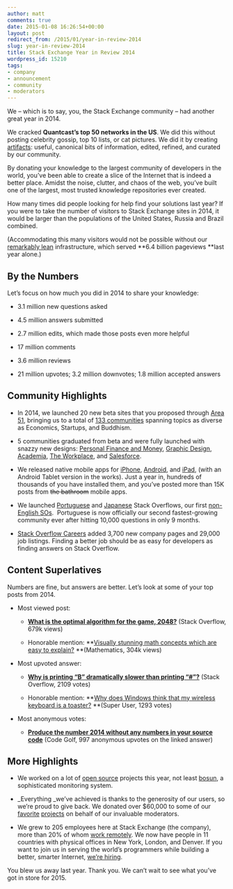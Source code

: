 ```yaml
---
author: matt
comments: true
date: 2015-01-08 16:26:54+00:00
layout: post
redirect_from: /2015/01/year-in-review-2014
slug: year-in-review-2014
title: Stack Exchange Year in Review 2014
wordpress_id: 15210
tags:
- company
- announcement
- community
- moderators
---
```


We – which is to say, you, the Stack Exchange community – had another great year in 2014.

We cracked **Quantcast’s top 50 networks in the US**. We did this without posting celebrity gossip, top 10 lists, or cat pictures. We did it by creating [artifacts](https://www.youtube.com/watch?v=LpGA2fmAHvM): useful, canonical bits of information, edited, refined, and curated by our community.

By donating your knowledge to the largest community of developers in the world, you’ve been able to create a slice of the Internet that is indeed a better place. Amidst the noise, clutter, and chaos of the web, you’ve built one of the largest, most trusted knowledge repositories ever created.

How many times did people looking for help find your solutions last year? If you were to take the number of visitors to Stack Exchange sites in 2014, it would be larger than the populations of the United States, Russia and Brazil combined.

(Accommodating this many visitors would not be possible without our [remarkably lean](https://stackexchange.com/performance) infrastructure, which served **6.4 billion pageviews **last year alone.)


## By the Numbers


Let’s focus on how much you did in 2014 to share your knowledge:



	
  * 3.1 million new questions asked

	
  * 4.5 million answers submitted

	
  * 2.7 million edits, which made those posts even more helpful

	
  * 17 million comments

	
  * 3.6 million reviews

	
  * 21 million upvotes; 3.2 million downvotes; 1.8 million accepted answers




## Community Highlights





	
  * In 2014, we launched 20 new beta sites that you proposed through [Area 51](http://area51.stackexchange.com/faq), bringing us to a total of [133 communities](http://stackexchange.com/sites) spanning topics as diverse as Economics, Startups, and Buddhism.

	
  * 5 communities graduated from beta and were fully launched with snazzy new designs: [Personal Finance and Money](http://money.stackexchange.com/), [Graphic Design](http://graphicdesign.stackexchange.com/), [Academia](http://academia.stackexchange.com/), [The Workplace](http://workplace.stackexchange.com/), and [Salesforce](http://salesforce.stackexchange.com/).



	
  * We released native mobile apps for [iPhone](https://itunes.apple.com/us/app/stack-exchange/id871299723?mt=8), [Android](https://play.google.com/store/apps/details?id=com.stackexchange.marvin&hl=en), and [iPad](https://itunes.apple.com/us/app/stack-exchange/id871299723?mt=8), (with an Android Tablet version in the works). Just a year in, hundreds of thousands of you have installed them, and you’ve posted more than 15K posts from <del>the bathroom</del> mobile apps.



	
  * We launched [Portuguese](https://pt.stackoverflow.com/) and [Japanese](https://ja.stackoverflow.com/) Stack Overflows, our first [non-English SOs](http://blog.stackoverflow.com/2014/02/cant-we-all-be-reasonable-and-speak-english/).  Portuguese is now officially our second fastest-growing community ever after hitting 10,000 questions in only 9 months.



	
  * [Stack Overflow Careers](https://careers.stackoverflow.com/) added 3,700 new company pages and 29,000 job listings. Finding a better job should be as easy for developers as finding answers on Stack Overflow.




## Content Superlatives


Numbers are fine, but answers are better. Let’s look at some of your top posts from 2014.



	
  * Most viewed post:

	
    * **[What is the optimal algorithm for the game, 2048?](http://stackoverflow.com/questions/22342854/what-is-the-optimal-algorithm-for-the-game-2048)** (Stack Overflow, 679k views)

	
    * Honorable mention: **[Visually stunning math concepts which are easy to explain?](http://math.stackexchange.com/q/733754) **(Mathematics, 304k views)






	
  * Most upvoted answer:

	
    * [**Why is printing “B” dramatically slower than printing “#”?**](http://stackoverflow.com/questions/21947452/why-is-printing-b-dramatically-slower-than-printing) (Stack Overflow, 2109 votes)

	
    * Honorable mention: **[Why does Windows think that my wireless keyboard is a toaster?](http://superuser.com/a/792628) **(Super User, 1293 votes)




	
  * Most anonymous votes:

	
    * [**Produce the number 2014 without any numbers in your source code**](http://codegolf.stackexchange.com/questions/17005/produce-the-number-2014-without-any-numbers-in-your-source-code/17103#17103) (Code Golf, 997 anonymous upvotes on the linked answer)







## More Highlights





	
  * We worked on a lot of [open source](http://stackexchange.github.io/) projects this year, not least [bosun](http://bosun.org/), a sophisticated monitoring system.



	
  * _Everything _we’ve achieved is thanks to the generosity of our users, so we’re proud to give back. We donated over $60,000 to some of our [favorite](http://blog.stackoverflow.com/2014/12/stack-exchange-gives-back-2014/) [projects](http://www.mathjax.org/stack-exchange-continues-as-mathjax-partner-3/) on behalf of our invaluable moderators.



	
  * We grew to 205 employees here at Stack Exchange (the company), more than 20% of whom [work remotely](http://blog.stackoverflow.com/2013/02/why-we-still-believe-in-working-remotely/). We now have people in 11 countries with physical offices in New York, London, and Denver. If you want to join us in serving the world’s programmers while building a better, smarter Internet, [we’re hiring](https://careers.stackoverflow.com/company/stack-exchange).


You blew us away last year. Thank you. We can’t wait to see what you’ve got in store for 2015.
